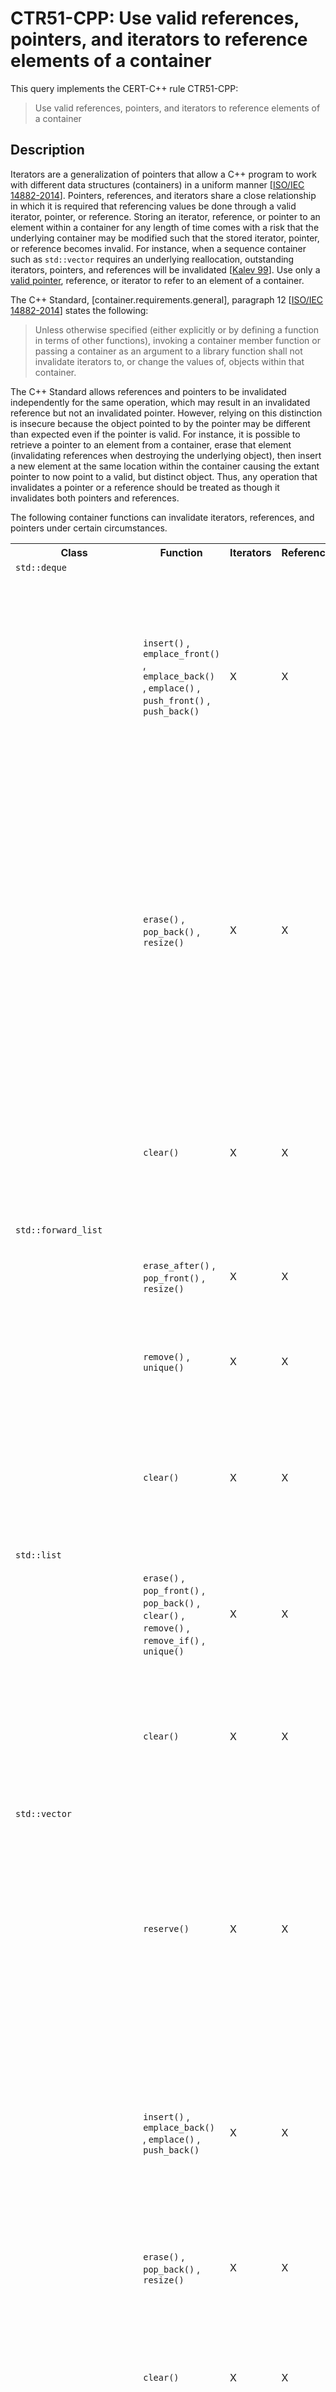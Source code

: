 # CTR51-CPP: Use valid references, pointers, and iterators to reference elements of a container

This query implements the CERT-C++ rule CTR51-CPP:

> Use valid references, pointers, and iterators to reference elements of a container


## Description

Iterators are a generalization of pointers that allow a C++ program to work with different data structures (containers) in a uniform manner \[[ISO/IEC 14882-2014](https://wiki.sei.cmu.edu/confluence/display/cplusplus/AA.+Bibliography#AA.Bibliography-ISO%2FIEC14882-2014)\]. Pointers, references, and iterators share a close relationship in which it is required that referencing values be done through a valid iterator, pointer, or reference. Storing an iterator, reference, or pointer to an element within a container for any length of time comes with a risk that the underlying container may be modified such that the stored iterator, pointer, or reference becomes invalid. For instance, when a sequence container such as `std::vector` requires an underlying reallocation, outstanding iterators, pointers, and references will be invalidated \[[Kalev 99](https://wiki.sei.cmu.edu/confluence/display/cplusplus/AA.+Bibliography#AA.Bibliography-Kalev99)\]. Use only a [valid pointer](https://wiki.sei.cmu.edu/confluence/display/cplusplus/BB.+Definitions#BB.Definitions-validpointer), reference, or iterator to refer to an element of a container.

The C++ Standard, \[container.requirements.general\], paragraph 12 \[[ISO/IEC 14882-2014](https://wiki.sei.cmu.edu/confluence/display/cplusplus/AA.+Bibliography#AA.Bibliography-ISO%2FIEC14882-2014)\] states the following:

> Unless otherwise specified (either explicitly or by defining a function in terms of other functions), invoking a container member function or passing a container as an argument to a library function shall not invalidate iterators to, or change the values of, objects within that container.


The C++ Standard allows references and pointers to be invalidated independently for the same operation, which may result in an invalidated reference but not an invalidated pointer. However, relying on this distinction is insecure because the object pointed to by the pointer may be different than expected even if the pointer is valid. For instance, it is possible to retrieve a pointer to an element from a container, erase that element (invalidating references when destroying the underlying object), then insert a new element at the same location within the container causing the extant pointer to now point to a valid, but distinct object. Thus, any operation that invalidates a pointer or a reference should be treated as though it invalidates both pointers and references.

The following container functions can invalidate iterators, references, and pointers under certain circumstances.

<table> <tbody> <tr> <th> Class </th> <th> Function </th> <th> Iterators </th> <th> References/Pointers </th> <th> Notes </th> </tr> <tr> <td> <code>std::deque</code> </td> <td> </td> <td> </td> <td> </td> <td> </td> </tr> <tr> <td> </td> <td> <code>insert()</code> , <code>emplace_front()</code> , <code>emplace_back()</code> , <code>emplace()</code> , <code>push_front()</code> , <code>push_back()</code> </td> <td> X </td> <td> X </td> <td> An insertion in the middle of the deque invalidates all the iterators and references to elements of the deque. An insertion at either end of the deque invalidates all the iterators to the deque but has no effect on the validity of references to elements of the deque. (\[deque.modifiers\], paragraph 1 ) </td> </tr> <tr> <td> </td> <td> <code>erase()</code> , <code>pop_back()</code> , <code>resize()</code> </td> <td> X </td> <td> X </td> <td> An erase operation that erases the last element of a deque invalidates only the past-the-end iterator and all iterators and references to the erased elements. An erase operation that erases the first element of a deque but not the last element invalidates only the erased elements. An erase operation that erases neither the first element nor the last element of a deque invalidates the past-the-end iterator and all iterators and references to all the elements of the deque. (\[deque.modifiers\], paragraph 4) </td> </tr> <tr> <td> </td> <td> <code>clear()</code> </td> <td> X </td> <td> X </td> <td> Destroys all elements in the container. Invalidates all references, pointers, and iterators referring to the elements of the container and may invalidate the past-the-end iterator. (\[sequence.reqmts\], Table 100) </td> </tr> <tr> <td> <code>std::forward_list</code> </td> <td> </td> <td> </td> <td> </td> <td> </td> </tr> <tr> <td> </td> <td> <code>erase_after()</code> , <code>pop_front()</code> , <code>resize()</code> </td> <td> X </td> <td> X </td> <td> <code>erase_after</code> shall invalidate only iterators and references to the erased elements. (\[forwardlist.modifiers\], paragraph 1) </td> </tr> <tr> <td> </td> <td> <code>remove()</code> , <code>unique()</code> </td> <td> X </td> <td> X </td> <td> Invalidates only the iterators and references to the erased elements. (\[forwardlist.ops\], paragraph 12 &amp; paragraph 16) </td> </tr> <tr> <td> </td> <td> <code>clear()</code> </td> <td> X </td> <td> X </td> <td> Destroys all elements in the container. Invalidates all references, pointers, and iterators referring to the elements of the container and may invalidate the past-the-end iterator. ( \[sequence.reqmts\], Table 100) </td> </tr> <tr> <td> <code>std::list</code> </td> <td> </td> <td> </td> <td> </td> <td> </td> </tr> <tr> <td> </td> <td> <code>erase()</code> , <code>pop_front()</code> , <code>pop_back()</code> , <code>clear()</code> , <code>remove()</code> , <code>remove_if()</code> , <code>unique()</code> </td> <td> X </td> <td> X </td> <td> Invalidates only the iterators and references to the erased elements. (\[list.modifiers\], paragraph 3 and \[list.ops\], paragraph 15 &amp; paragraph 19) </td> </tr> <tr> <td> </td> <td> <code>clear()</code> </td> <td> X </td> <td> X </td> <td> Destroys all elements in the container. Invalidates all references, pointers, and iterators referring to the elements of the container and may invalidate the past-the-end iterator. ( \[sequence.reqmts\], Table 100) </td> </tr> <tr> <td> <code>std::vector</code> </td> <td> </td> <td> </td> <td> </td> <td> </td> </tr> <tr> <td> </td> <td> <code>reserve()</code> </td> <td> X </td> <td> X </td> <td> After <code>reserve()</code> , <code>capacity()</code> is greater or equal to the argument of <code>reserve</code> if reallocation happens and is equal to the previous value of <code>capacity()</code> otherwise. Reallocation invalidates all the references, pointers, and iterators referring to the elements in the sequence. (\[vector.capacity\], paragraph 3 &amp; paragraph 6) </td> </tr> <tr> <td> </td> <td> <code>insert()</code> , <code>emplace_back()</code> , <code>emplace()</code> , <code>push_back()</code> </td> <td> X </td> <td> X </td> <td> Causes reallocation if the new size is greater than the old capacity. If no reallocation happens, all the iterators and references before the insertion point remain valid. (\[vector.modifiers\], paragraph 1). All iterators and references after the insertion point are invalidated. </td> </tr> <tr> <td> </td> <td> <code>erase()</code> , <code>pop_back()</code> , <code>resize()</code> </td> <td> X </td> <td> X </td> <td> Invalidates iterators and references at or after the point of the erase. ( \[vector.modifiers\], paragraph 3) </td> </tr> <tr> <td> </td> <td> <code>clear()</code> </td> <td> X </td> <td> X </td> <td> Destroys all elements in the container. Invalidates all references, pointers, and iterators referring to the elements of the container and may invalidate the past-the-end iterator. ( \[sequence.reqmts\], Table 100) </td> </tr> <tr> <td> <code>std::set</code> , <code>std::multiset</code> , <code>std::map</code> , <code>std::multimap</code> </td> <td> </td> <td> </td> <td> </td> <td> </td> </tr> <tr> <td> </td> <td> <code>erase()</code> , <code>clear()</code> </td> <td> X </td> <td> X </td> <td> Invalidates only iterators and references to the erased elements. (\[associative.reqmts\], paragraph 9) </td> </tr> <tr> <td> <code>std::unordered_set</code> , <code>std::unordered_multiset</code> , <code>std::unordered_map</code> , <code>std::unordered_multimap</code> </td> <td> </td> <td> </td> <td> </td> <td> </td> </tr> <tr> <td> </td> <td> <code>erase()</code> , <code>clear()</code> </td> <td> X </td> <td> X </td> <td> Invalidates only iterators and references to the erased elements. (\[unord.req\], paragraph 14) </td> </tr> <tr> <td> </td> <td> <code>insert()</code> , <code>emplace()</code> </td> <td> X </td> <td> </td> <td> The <code>insert</code> and <code>emplace</code> members shall not affect the validity of iterators if ( <em> N </em> + <em> n </em> ) &lt; <em> z </em> \* <em> B </em> , where <em> N </em> is the number of elements in the container prior to the <code>insert</code> operation, <em> n </em> is the number of elements inserted, <em> B </em> is the container’s bucket count, and <em> z </em> is the container’s maximum load factor. (\[unord.req\], paragraph 15) </td> </tr> <tr> <td> </td> <td> <code>rehash()</code> , <code>reserve()</code> </td> <td> X </td> <td> </td> <td> Rehashing invalidates iterators, changes ordering between elements, and changes which buckets the elements appear in but does not invalidate pointers or references to elements. (\[unord.req\], paragraph 9) </td> </tr> <tr> <td> <code>std::valarray</code> </td> <td> <code>resize()</code> </td> <td> </td> <td> X </td> <td> Resizing invalidates all pointers and references to elements in the array. (\[valarray.members\], paragraph 12) </td> </tr> </tbody> </table>
A `std::basic_string` object is also a container to which this rule applies. For more specific information pertaining to `std::basic_string` containers, see [STR52-CPP. Use valid references, pointers, and iterators to reference elements of a basic_string](https://wiki.sei.cmu.edu/confluence/display/cplusplus/STR52-CPP.+Use+valid+references%2C+pointers%2C+and+iterators+to+reference+elements+of+a+basic_string).


## Noncompliant Code Example

In this noncompliant code example, `pos` is invalidated after the first call to `insert()`, and subsequent loop iterations have [undefined behavior](https://wiki.sei.cmu.edu/confluence/display/cplusplus/BB.+Definitions#BB.Definitions-undefinedbehavior).

```cpp
#include <deque>
 
void f(const double *items, std::size_t count) {
  std::deque<double> d;
  auto pos = d.begin();
  for (std::size_t i = 0; i < count; ++i, ++pos) {
    d.insert(pos, items[i] + 41.0);
  }
}
```

## Compliant Solution (Updated Iterator)

In this compliant solution, `pos` is assigned a valid iterator on each insertion, preventing undefined behavior.

```cpp
#include <deque>
 
void f(const double *items, std::size_t count) {
  std::deque<double> d;
  auto pos = d.begin();
  for (std::size_t i = 0; i < count; ++i, ++pos) {
    pos = d.insert(pos, items[i] + 41.0);
  }
}

```

## Compliant Solution (Generic Algorithm)

This compliant solution replaces the handwritten loop with the generic standard template library algorithm `std::transform()`. The call to `std::transform()` accepts the range of elements to transform, the location to store the transformed values (which, in this case, is a `std::inserter` object to insert them at the beginning of `d`), and the transformation function to apply (which, in this case, is a simple lambda).

```cpp
#include <algorithm>
#include <deque>
#include <iterator>
 
void f(const double *items, std::size_t count) {
  std::deque<double> d;
  std::transform(items, items + count, std::inserter(d, d.begin()),
                 [](double d) { return d + 41.0; });
}

```

## Risk Assessment

Using invalid references, pointers, or iterators to reference elements of a container results in undefined behavior.

<table> <tbody> <tr> <th> Rule </th> <th> Severity </th> <th> Likelihood </th> <th> Remediation Cost </th> <th> Priority </th> <th> Level </th> </tr> <tr> <td> CTR51-CPP </td> <td> High </td> <td> Probable </td> <td> High </td> <td> <strong>P6</strong> </td> <td> <strong>L2</strong> </td> </tr> </tbody> </table>


## Automated Detection

<table> <tbody> <tr> <th> Tool </th> <th> Version </th> <th> Checker </th> <th> Description </th> </tr> <tr> <td> <a> Astrée </a> </td> <td> 20.10 </td> <td> <strong>overflow_upon_dereference</strong> </td> <td> </td> </tr> <tr> <td> <a> CodeSonar </a> </td> <td> 6.2p0 </td> <td> <strong>ALLOC.UAF</strong> </td> <td> Use After Free </td> </tr> <tr> <td> <a> Helix QAC </a> </td> <td> 2021.2 </td> <td> <strong>C++4746, C++4747, C++4748, C++4749</strong> </td> <td> </td> </tr> <tr> <td> <a> Klocwork </a> </td> <td> 2021.4 </td> <td> <strong>ITER.CONTAINER.MODIFIED</strong> </td> <td> </td> </tr> <tr> <td> <a> Parasoft C/C++test </a> </td> <td> 2021.2 </td> <td> <strong>CERT_CPP-CTR51-a</strong> </td> <td> Do not modify container while iterating over it </td> </tr> <tr> <td> <a> PVS-Studio </a> </td> <td> 7.17 </td> <td> <strong><a>V783</a></strong> </td> <td> </td> </tr> </tbody> </table>


## Related Vulnerabilities

Search for [vulnerabilities](https://wiki.sei.cmu.edu/confluence/display/cplusplus/BB.+Definitions#BB.Definitions-vulnerabil) resulting from the violation of this rule on the [CERT website](https://www.kb.cert.org/vulnotes/bymetric?searchview&query=FIELD+KEYWORDS+contains+CTR51-CPP).

## Related Guidelines

<table> <tbody> <tr> <td> <a> SEI CERT C++ Coding Standard </a> </td> <td> <a> STR52-CPP. Use valid references, pointers, and iterators to reference elements of a basic_string </a> </td> </tr> </tbody> </table>


## Bibliography

<table> <tbody> <tr> <td> \[ <a> ISO/IEC 14882-2014 </a> \] </td> <td> Clause 23, "Containers Library" Subclause 24.2.1, "In General" </td> </tr> <tr> <td> \[ <a> Kalev 1999 </a> \] </td> <td> <em> ANSI/ISO C++ Professional Programmer's Handbook </em> </td> </tr> <tr> <td> \[ <a> Meyers 2001 </a> \] </td> <td> Item 43, "Prefer Algorithm Calls to Handwritten Loops" </td> </tr> <tr> <td> \[ <a> Sutter 2004 </a> \] </td> <td> Item 84, "Prefer Algorithm Calls to Handwritten Loops" </td> </tr> </tbody> </table>


## Implementation notes

None

## References

* CERT-C++: [CTR51-CPP: Use valid references, pointers, and iterators to reference elements of a container](https://wiki.sei.cmu.edu/confluence/pages/viewpage.action?pageId=88046682)
